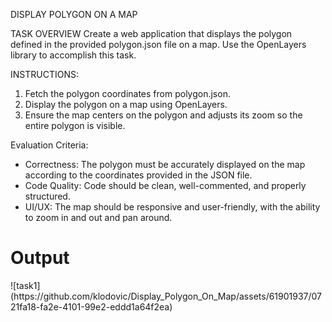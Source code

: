DISPLAY POLYGON ON A MAP

TASK OVERVIEW
Create a web application that displays the polygon defined in the provided polygon.json file on a map. Use the OpenLayers library to accomplish this task.

INSTRUCTIONS:
1. Fetch the polygon coordinates from polygon.json.
2. Display the polygon on a map using OpenLayers.
3. Ensure the map centers on the polygon and adjusts its zoom so the entire polygon is visible.

Evaluation Criteria:
- Correctness: The polygon must be accurately displayed on the map according to the coordinates provided in the JSON file.
- Code Quality: Code should be clean, well-commented, and properly structured.
- UI/UX: The map should be responsive and user-friendly, with the ability to zoom in and out and pan around.

<h1>Output</h1>
![task1](https://github.com/klodovic/Display_Polygon_On_Map/assets/61901937/0721fa18-fa2e-4101-99e2-eddd1a64f2ea)
